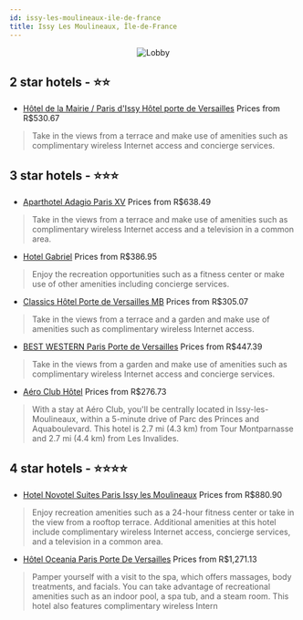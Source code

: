 ```yaml
---
id: issy-les-moulineaux-ile-de-france
title: Issy Les Moulineaux, Île-de-France
---
```


<center><img src="https://i.travelapi.com/hotels/1000000/980000/971000/970936/49b57363_z.jpg" alt="Lobby" /></center>


##  2 star hotels - ⭐️⭐️

-    [Hôtel de la Mairie / Paris d'Issy Hôtel porte de Versailles](https://us.hurb.com/hotels/issy-les-moulineaux/hotel-de-la-mairie-paris-d-issy-hotel-porte-de-versailles-JNP-JP593364?cmp=18055) Prices from R$530.67
   > Take in the views from a terrace and make use of amenities such as complimentary wireless Internet access and concierge services.

##  3 star hotels - ⭐️⭐️⭐️

-    [Aparthotel Adagio Paris XV](https://us.hurb.com/hotels/issy-les-moulineaux/aparthotel-adagio-paris-xv-JNP-JP251268?cmp=18055) Prices from R$638.49
   > Take in the views from a terrace and make use of amenities such as complimentary wireless Internet access and a television in a common area.
-    [Hotel Gabriel](https://us.hurb.com/hotels/issy-les-moulineaux/hotel-gabriel-JNP-JP082025?cmp=18055) Prices from R$386.95
   > Enjoy the recreation opportunities such as a fitness center or make use of other amenities including concierge services.
-    [Classics Hôtel Porte de Versailles MB](https://us.hurb.com/hotels/issy-les-moulineaux/classics-hotel-porte-de-versailles-mb-JNP-JP043466?cmp=18055) Prices from R$305.07
   > Take in the views from a terrace and a garden and make use of amenities such as complimentary wireless Internet access.
-    [BEST WESTERN Paris Porte de Versailles](https://us.hurb.com/hotels/issy-les-moulineaux/best-western-paris-porte-de-versailles-JNP-JP998514?cmp=18055) Prices from R$447.39
   > Take in the views from a garden and make use of amenities such as complimentary wireless Internet access and concierge services.
-    [Aéro Club Hôtel](https://us.hurb.com/hotels/issy-les-moulineaux/aero-club-hotel-JNP-JP791034?cmp=18055) Prices from R$276.73
   > With a stay at Aéro Club, you'll be centrally located in Issy-les-Moulineaux, within a 5-minute drive of Parc des Princes and Aquaboulevard. This hotel is 2.7 mi (4.3 km) from Tour Montparnasse and 2.7 mi (4.4 km) from Les Invalides.

##  4 star hotels - ⭐️⭐️⭐️⭐️

-    [Hotel Novotel Suites Paris Issy les Moulineaux](https://us.hurb.com/hotels/issy-les-moulineaux/hotel-novotel-suites-paris-issy-les-moulineaux-JNP-JP241019?cmp=18055) Prices from R$880.90
   > Enjoy recreation amenities such as a 24-hour fitness center or take in the view from a rooftop terrace. Additional amenities at this hotel include complimentary wireless Internet access, concierge services, and a television in a common area.
-    [Hôtel Oceania Paris Porte De Versailles](https://us.hurb.com/hotels/issy-les-moulineaux/hotel-oceania-paris-porte-de-versailles-JNP-JP043266?cmp=18055) Prices from R$1,271.13
   > Pamper yourself with a visit to the spa, which offers massages, body treatments, and facials. You can take advantage of recreational amenities such as an indoor pool, a spa tub, and a steam room. This hotel also features complimentary wireless Intern
